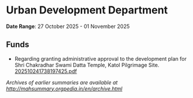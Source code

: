 # Urban Development Department

**Date Range**: 27 October 2025 - 01 November 2025


## Funds
- Regarding granting administrative approval to the development plan for Shri Chakradhar Swami Datta Temple, Katol Pilgrimage Site.\
  [202510241738197425.pdf](https://gr.maharashtra.gov.in/Site/Upload/Government%20Resolutions/English/202510241738197425.pdf)


*Archives of earlier summaries are available at http://mahsummary.orgpedia.in/en/archive.html*